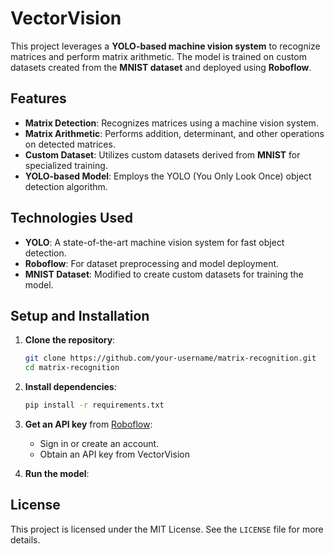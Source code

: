 # VectorVision
 

This project leverages a **YOLO-based machine vision system** to recognize matrices and perform matrix arithmetic. The model is trained on custom datasets created from the **MNIST dataset** and deployed using **Roboflow**.

## Features

- **Matrix Detection**: Recognizes matrices using a machine vision system.
- **Matrix Arithmetic**: Performs addition, determinant, and other operations on detected matrices.
- **Custom Dataset**: Utilizes custom datasets derived from **MNIST** for specialized training.
- **YOLO-based Model**: Employs the YOLO (You Only Look Once) object detection algorithm.

## Technologies Used

- **YOLO**: A state-of-the-art machine vision system for fast object detection.
- **Roboflow**: For dataset preprocessing and model deployment.
- **MNIST Dataset**: Modified to create custom datasets for training the model.

## Setup and Installation

1. **Clone the repository**:
    ```bash
    git clone https://github.com/your-username/matrix-recognition.git
    cd matrix-recognition
    ```

2. **Install dependencies**:
    ```bash
    pip install -r requirements.txt
    ```

3. **Get an API key** from [Roboflow](https://roboflow.com):
    - Sign in or create an account.
    - Obtain an API key from VectorVision

4. **Run the model**:


## License

This project is licensed under the MIT License. See the `LICENSE` file for more details.
